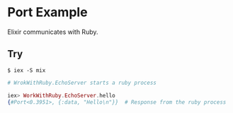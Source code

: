 # Port Example

Elixir communicates with Ruby.

## Try

```
$ iex -S mix
```

```elixir
# WrokWithRuby.EchoServer starts a ruby process

iex> WorkWithRuby.EchoServer.hello
{#Port<0.3951>, {:data, "Hello\n"}}  # Response from the ruby process
```
